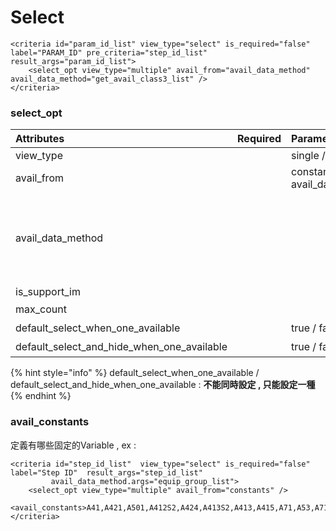 # Select

```markup
<criteria id="param_id_list" view_type="select" is_required="false" label="PARAM_ID" pre_criteria="step_id_list" result_args="param_id_list">
    <select_opt view_type="multiple" avail_from="avail_data_method" avail_data_method="get_avail_class3_list" />
</criteria>
```

### select\_opt

| Attributes | Required | Parameters | Description |
| :--- | :--- | :--- | :--- |
| view\_type |  | single / multiple |  |
| avail\_from |  | constants / avail\_data\_method |  |
| avail\_data\_method |  |  | 填入 取得 avail data 的 method ID, method id 會對應到&lt;avail\_data\_method\_list&gt; 的&lt;avail\_data\_method&gt; 的 ID |
| is\_support\_im |  |  |  |
| max\_count |  |  | 選取參數的最大值 |
| default\_select\_when\_one\_available  |  | true / false | 預選該唯一的available |
| default\_select\_and\_hide\_when\_one\_available |  | true / false | 預選且該criteria 隱藏 |

{% hint style="info" %}
default\_select\_when\_one\_available / default\_select\_and\_hide\_when\_one\_available : **不能同時設定 , 只能設定一種**
{% endhint %}

### avail\_constants

定義有哪些固定的Variable ,  ex :

```markup
<criteria id="step_id_list"  view_type="select" is_required="false" label="Step ID"  result_args="step_id_list" 
		 avail_data_method.args="equip_group_list">
	<select_opt view_type="multiple" avail_from="constants" />
	<avail_constants>A41,A421,A501,A412S2,A424,A413S2,A413,A415,A71,A53,A710,A425,A111,A422,A119,A411S1,A411,A50,A417,A42,A701,A416,A66,A423,A414,A411S2,A414S2,A412,A51,A412S1,A413S4</avail_constants>
</criteria>
```

